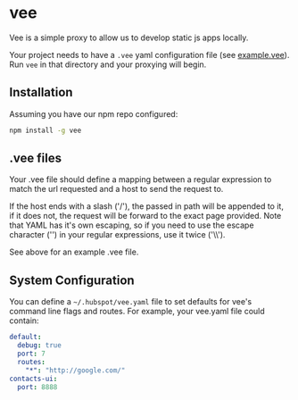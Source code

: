 vee
===

Vee is a simple proxy to allow us to develop static js apps locally.

Your project needs to have a `.vee` yaml configuration file (see [example.vee](https://git.hubteam.com/HubSpot/vee/blob/master/example.vee)).  Run
`vee` in that directory and your proxying will begin.

Installation
------------

Assuming you have our npm repo configured:

```bash
npm install -g vee
```

.vee files
----------

Your .vee file should define a mapping between a regular expression to match the url
requested and a host to send the request to.

If the host ends with a slash ('/'), the passed in path will be appended to it, if it 
does not, the request will be forward to the exact page provided.  Note that YAML has 
it's own escaping, so if you need to use the escape character ('\') in your regular 
expressions, use it twice ('\\\\').

See above for an example .vee file.

System Configuration
--------------------

You can define a `~/.hubspot/vee.yaml` file to set defaults for vee's command line flags
and routes.  For example, your vee.yaml file could contain:

```yaml
default:
  debug: true
  port: 7
  routes:
    "*": "http://google.com/"
contacts-ui:
  port: 8888
```

